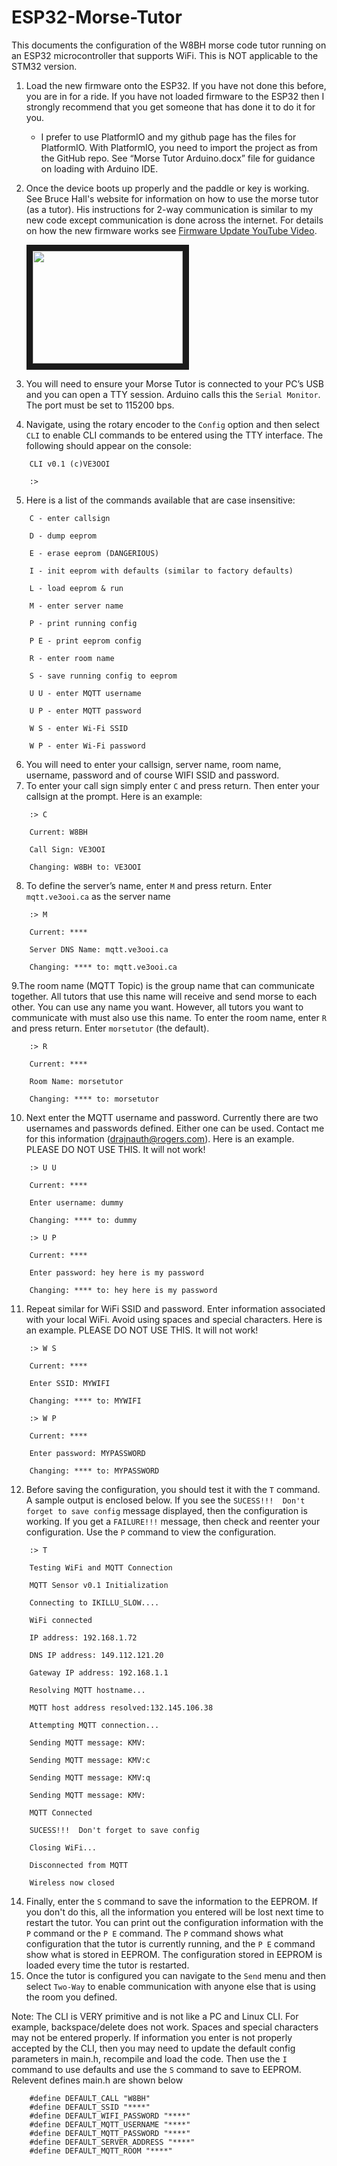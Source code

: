 # ESP32-Morse-Tutor

This documents the configuration of the W8BH morse code tutor running on an ESP32 microcontroller that supports WiFi.  This is NOT applicable to the STM32 version.
1.	Load the new firmware onto the ESP32.  If you have not done this before, you are in for a ride.  If you have not loaded firmware to the ESP32 then I strongly recommend that you get someone that has done it to do it for you.

	* I prefer to use PlatformIO and my github page has the files for PlatformIO. With PlatformIO, you need to import the project as from the GitHub repo. See “Morse Tutor Arduino.docx” file for guidance on loading with Arduino IDE.

2.	Once the device boots up properly and the paddle or key is working. See Bruce Hall's website for information on how to use the morse tutor (as a tutor). His instructions for 2-way communication is similar to my new code except communication is done across the internet. For details on how the new firmware works see [Firmware Update YouTube Video](https://youtu.be/wOhMsPQrY3k/).

	<a href="http://www.youtube.com/watch?feature=player_embedded&v=wOhMsPQrY3k" target="_blank"><img src="http://img.youtube.com/vi/wOhMsPQrY3k/0.jpg" width="240" height="180" border="10" /></a>

4.	You will need to ensure your Morse Tutor is connected to your PC’s USB and you can open a TTY session.  Arduino calls this the `Serial Monitor`.  The port must be set to 115200 bps.  
5.	Navigate, using the rotary encoder to the `Config` option and then select `CLI` to enable CLI commands to be entered using the TTY interface.  The following should appear on the console:
```
	CLI v0.1 (c)VE3OOI
	
	:>
```
5.	Here is a list of the commands available that are case insensitive:
```
  	C - enter callsign

  	D - dump eeprom

  	E - erase eeprom (DANGERIOUS)

  	I - init eeprom with defaults (similar to factory defaults)

  	L - load eeprom & run

  	M - enter server name

  	P - print running config

	P E - print eeprom config

	R - enter room name

  	S - save running config to eeprom

  	U U - enter MQTT username

  	U P - enter MQTT password

  	W S - enter Wi-Fi SSID

  	W P - enter Wi-Fi password
```
6.	You will need to enter your callsign, server name, room name, username, password and of course WIFI SSID and password.
7.	To enter your call sign simply enter `C` and press return. Then enter your callsign at the prompt. Here is an example:
```
	:> C
  	
	Current: W8BH 
  	
	Call Sign: VE3OOI
  	
	Changing: W8BH to: VE3OOI
```
8.	To define the server’s name, enter `M` and press return. Enter `mqtt.ve3ooi.ca` as the server name
```  
  	:> M

  	Current: ****

  	Server DNS Name: mqtt.ve3ooi.ca

  	Changing: **** to: mqtt.ve3ooi.ca
```
9.The room name (MQTT Topic) is the group name that can communicate together.  All tutors that use this name will receive and send morse to each other.  You can use any name you want.  However, all tutors you want to communicate with must also use this name.  To enter the room name, enter `R` and press return. Enter `morsetutor` (the default).
```
  	:> R

  	Current: ****

  	Room Name: morsetutor

  	Changing: **** to: morsetutor
```
10.	Next enter the MQTT username and password.  Currently there are two usernames and passwords defined. Either one can be used.  Contact me for this information (drajnauth@rogers.com). 
Here is an example. PLEASE DO NOT USE THIS. It will not work!
```
	:> U U

	Current: ****

	Enter username: dummy

	Changing: **** to: dummy
```
```
	:> U P

	Current: ****

	Enter password: hey here is my password

	Changing: **** to: hey here is my password
```
11.	Repeat similar for WiFi SSID and password.  Enter information associated with your local WiFi.  Avoid using spaces and special characters.
Here is an example. PLEASE DO NOT USE THIS. It will not work!
```
	:> W S

	Current: ****

	Enter SSID: MYWIFI

	Changing: **** to: MYWIFI
```
```
	:> W P
	
	Current: ****
	
	Enter password: MYPASSWORD
	
	Changing: **** to: MYPASSWORD
```
12.	Before saving the configuration, you should test it with the `T` command.  A sample output is enclosed below. If you see the `SUCESS!!!  Don't forget to save config` message displayed, then the configuration is working. If you get a `FAILURE!!!` message, then check and reenter your configuration.  Use the `P` command to view the configuration.	
```
	:> T
	
	Testing WiFi and MQTT Connection
	
	MQTT Sensor v0.1 Initialization
	
	Connecting to IKILLU_SLOW....
	
	WiFi connected
	
	IP address: 192.168.1.72
	
	DNS IP address: 149.112.121.20
	
	Gateway IP address: 192.168.1.1
	
	Resolving MQTT hostname...
	
	MQTT host address resolved:132.145.106.38
	
	Attempting MQTT connection...
	
	Sending MQTT message: KMV: 
	
	Sending MQTT message: KMV:c
	
	Sending MQTT message: KMV:q
	
	Sending MQTT message: KMV:
	
	MQTT Connected
	
	SUCESS!!!  Don't forget to save config
	
	Closing WiFi...
	
	Disconnected from MQTT
	
	Wireless now closed
```
14.	Finally, enter the `S` command to save the information to the EEPROM.  If you don't do this, all the information you entered will be lost next time to restart the tutor.  You can print out the configuration information with the `P` command or the `P E` command.  The `P` command shows what configuration that the tutor is currently running, and the `P E` command show what is stored in EEPROM.  The configuration stored in EEPROM is loaded every time the tutor is restarted.
15.	Once the tutor is configured you can navigate to the `Send` menu and then select `Two-Way` to enable communication with anyone else that is using the room you defined.

Note: The CLI is VERY primitive and is not like a PC and Linux CLI.  For example, backspace/delete does not work.  Spaces and special characters may not be entered properly.  If information you enter is not properly accepted by the CLI, then you may need to update the default config parameters in main.h, recompile and load the code.  Then use the `I` command to use defaults and use the `S` command to save to EEPROM.  Relevent defines main.h are shown below
```
	#define DEFAULT_CALL "W8BH"
	#define DEFAULT_SSID "****"
	#define DEFAULT_WIFI_PASSWORD "****"
	#define DEFAULT_MQTT_USERNAME "****"
	#define DEFAULT_MQTT_PASSWORD "****"
	#define DEFAULT_SERVER_ADDRESS "****"
	#define DEFAULT_MQTT_ROOM "****"
```

